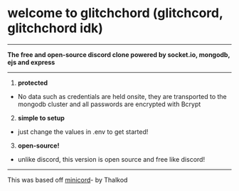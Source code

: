# welcome to glitchchord (glitchcord, glitchchord idk)

-------------

<b>The free and open-source discord clone powered by socket.io, mongodb, ejs and express</b>

-------------

1. **protected**

- No data such as credentials are held onsite, they are transported to the mongodb cluster and all passwords are encrypted with Bcrypt

2. **simple to setup**

- just change the values in .env to get started!

3. **open-source!**

- unlike discord, this version is open source and free like discord!

------------

This was based off [minicord](https://github.com/ThalKod/discord-clone)- by Thalkod
